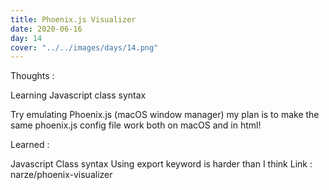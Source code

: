 ```yaml
---
title: Phoenix.js Visualizer
date: 2020-06-16
day: 14
cover: "../../images/days/14.png"
---
```


Thoughts :

Learning Javascript class syntax

Try emulating Phoenix.js (macOS window manager) my plan is to make the same phoenix.js config file work both on macOS and in html!

Learned :

Javascript Class syntax
Using export keyword is harder than I think
Link : narze/phoenix-visualizer
